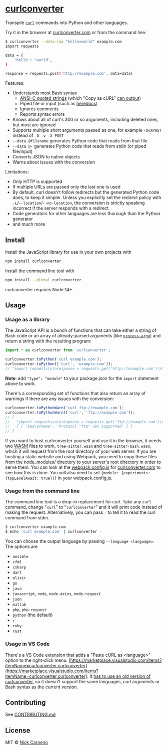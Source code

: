 # [curlconverter](https://curlconverter.com)

Transpile [`curl`](https://en.wikipedia.org/wiki/CURL) commands into Python and other languages.

Try it in the browser at [curlconverter.com](https://curlconverter.com) or from the command line:

```sh
$ curlconverter --data-raw "hello=world" example.com
import requests

data = {
    'hello': 'world',
}

response = requests.post('http://example.com', data=data)
```

Features:

- Understands most Bash syntax
  - [ANSI-C quoted strings](https://www.gnu.org/software/bash/manual/bash.html#ANSI_002dC-Quoting) (which "Copy as cURL" [can output](https://github.com/ChromeDevTools/devtools-frontend/blob/2ad2f0713a0bb5f025facd064d4e0bebc3afd33c/front_end/panels/network/NetworkLogView.ts#L2150))
  - Piped file or input (such as [heredocs](https://www.gnu.org/software/bash/manual/bash.html#Here-Documents))
  - Ignores comments
  - Reports syntax errors
- Knows about all of curl's 300 or so arguments, including deleted ones, but most are ignored
- Supports multiple short arguments passed as one, for example `-OvXPOST` instead of `-O -v -X POST`
- `--data @filename` generates Python code that reads from that file
- `--data @-` generates Python code that reads from stdin (or piped file/input)
- Converts JSON to native objects
- Warns about issues with the conversion

Limitations:

- Only HTTP is supported
- If multiple URLs are passed only the last one is used
- By default, curl doesn't follow redirects but the generated Python code does, to keep it simpler. Unless you explicitly set the redirect policy with `-L`/`--location`/`--no-location`, the conversion is strictly speaking incorrect if the server responds with a redirect
- Code generators for other languages are less thorough than the Python generator
- and much more

## Install

Install the JavaScript library for use in your own projects with

```sh
npm install curlconverter
```

Install the command line tool with

```sh
npm install --global curlconverter
```

curlconverter requires Node 14+.

## Usage

### Usage as a library

The JavaScript API is a bunch of functions that can take either a string of Bash code or an array of already-parsed arguments (like [`process.argv`](https://nodejs.org/docs/latest/api/process.html#processargv)) and return a string with the resulting program:

```js
import * as curlconverter from 'curlconverter';

curlconverter.toPython('curl example.com');
curlconverter.toPython(['curl', 'example.com']);
// "import requests\n\nresponse = requests.get('http://example.com')\n"
```

**Note**: add `"type": "module"` to your package.json for the `import` statement above to work.

There's a corresponding set of functions that also return an array of warnings if there are any issues with the conversion:

```js
curlconverter.toPythonWarn('curl ftp://example.com');
curlconverter.toPythonWarn(['curl', 'ftp://example.com']);
// [
//   "import requests\n\nresponse = requests.get('ftp://example.com')\n",
//   [ [ 'bad-scheme', 'Protocol "ftp" not supported' ] ]
// ]
```

If you want to host curlconverter yourself and use it in the browser, it needs two [WASM](https://developer.mozilla.org/en-US/docs/WebAssembly) files to work, `tree-sitter.wasm` and `tree-sitter-bash.wasm`, which it will request from the root directory of your web server. If you are hosting a static website and using Webpack, you need to copy these files from the node_modules/ directory to your server's root directory in order to serve them. You can look at the [webpack.config.js](https://github.com/curlconverter/curlconverter.github.io/blob/2e1722891be22b1bb5c47976fb7873f6eb86b94d/webpack.config.js#L130-L131) for [curlconverter.com](https://curlconverter.com/) to see how this is done. You will also need to set `{module: {experiments: {topLevelAwait: true}}}` in your webpack.config.js.


### Usage from the command line

The command line tool is a drop-in replacement for curl. Take any `curl` command, change "`curl`" to "`curlconverter`" and it will print code instead of making the request. Alternatively, you can pass `-` to tell it to read the curl command from stdin.

```sh
$ curlconverter example.com
$ echo 'curl example.com' | curlconverter -
```


You can choose the output language by passing `--language <language>`. The options are

- `ansible`
- `cfml`
- `csharp`
- `dart`
- `elixir`
- `go`
- `java`
- `javascript`, `node`, `node-axios`, `node-request`
- `json`
- `matlab`
- `php`, `php-request`
- `python` (the default)
- `r`
- `ruby`
- `rust`

### Usage in VS Code

There's a VS Code extension that adds a "Paste cURL as \<language\>" option to the right-click menu: [https://marketplace.visualstudio.com/items?itemName=curlconverter.curlconverter](https://marketplace.visualstudio.com/items?itemName=curlconverter.curlconverter). It [has to use an old version of curlconverter](https://github.com/curlconverter/curlconverter-vscode/issues/1), so it doesn't support the same languages, curl arguments or Bash syntax as the current version.

## Contributing

See [CONTRIBUTING.md](./CONTRIBUTING.md)

## License

MIT © [Nick Carneiro](http://trillworks.com)
